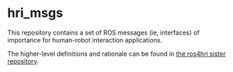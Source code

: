hri_msgs
========

This repository contains a set of ROS messages (ie, interfaces) of importance
for human-robot interaction applications.

The higher-level definitions and rationale can be found in [the ros4hri sister
repository](https://caidin.brl.ac.uk/ROS4HRI/main).
